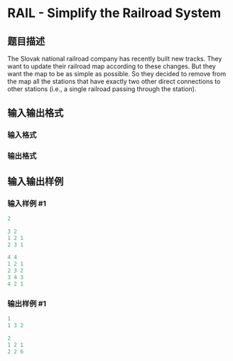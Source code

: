 # RAIL - Simplify the Railroad System

## 题目描述

The Slovak national railroad company has recently built new tracks. They want to update their railroad map according to these changes. But they want the map to be as simple as possible. So they decided to remove from the map all the stations that have exactly two other direct connections to other stations (i.e., a single railroad passing through the station).

## 输入输出格式

### 输入格式

### 输出格式

## 输入输出样例

### 输入样例 #1

```cpp
2

3 2
1 2 1
2 3 1

4 4
1 2 1
2 3 2
3 4 3
4 2 1
```


### 输出样例 #1

```cpp
1
1 3 2

2
1 2 1
2 2 6
```


